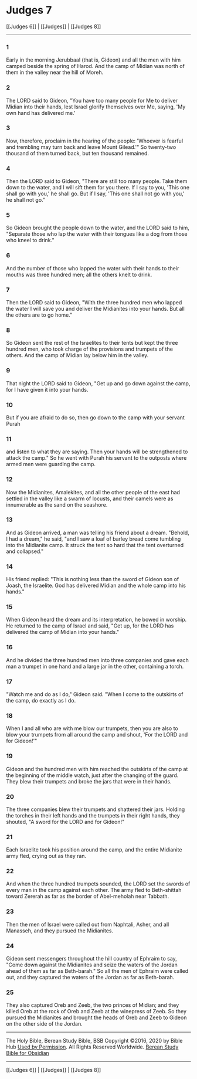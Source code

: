 # Judges 7

[[Judges 6]] | [[Judges]] | [[Judges 8]]

---

### 1
Early in the morning Jerubbaal (that is, Gideon) and all the men with him camped beside the spring of Harod. And the camp of Midian was north of them in the valley near the hill of Moreh.

### 2
The LORD said to Gideon, "You have too many people for Me to deliver Midian into their hands, lest Israel glorify themselves over Me, saying, 'My own hand has delivered me.'

### 3
Now, therefore, proclaim in the hearing of the people: 'Whoever is fearful and trembling may turn back and leave Mount Gilead.'" So twenty-two thousand of them turned back, but ten thousand remained.

### 4
Then the LORD said to Gideon, "There are still too many people. Take them down to the water, and I will sift them for you there. If I say to you, 'This one shall go with you,' he shall go. But if I say, 'This one shall not go with you,' he shall not go."

### 5
So Gideon brought the people down to the water, and the LORD said to him, "Separate those who lap the water with their tongues like a dog from those who kneel to drink."

### 6
And the number of those who lapped the water with their hands to their mouths was three hundred men; all the others knelt to drink.

### 7
Then the LORD said to Gideon, "With the three hundred men who lapped the water I will save you and deliver the Midianites into your hands. But all the others are to go home."

### 8
So Gideon sent the rest of the Israelites to their tents but kept the three hundred men, who took charge of the provisions and trumpets of the others. And the camp of Midian lay below him in the valley.

### 9
That night the LORD said to Gideon, "Get up and go down against the camp, for I have given it into your hands.

### 10
But if you are afraid to do so, then go down to the camp with your servant Purah

### 11
and listen to what they are saying. Then your hands will be strengthened to attack the camp." So he went with Purah his servant to the outposts where armed men were guarding the camp.

### 12
Now the Midianites, Amalekites, and all the other people of the east had settled in the valley like a swarm of locusts, and their camels were as innumerable as the sand on the seashore.

### 13
And as Gideon arrived, a man was telling his friend about a dream. "Behold, I had a dream," he said, "and I saw a loaf of barley bread come tumbling into the Midianite camp. It struck the tent so hard that the tent overturned and collapsed."

### 14
His friend replied: "This is nothing less than the sword of Gideon son of Joash, the Israelite. God has delivered Midian and the whole camp into his hands."

### 15
When Gideon heard the dream and its interpretation, he bowed in worship. He returned to the camp of Israel and said, "Get up, for the LORD has delivered the camp of Midian into your hands."

### 16
And he divided the three hundred men into three companies and gave each man a trumpet in one hand and a large jar in the other, containing a torch.

### 17
"Watch me and do as I do," Gideon said. "When I come to the outskirts of the camp, do exactly as I do.

### 18
When I and all who are with me blow our trumpets, then you are also to blow your trumpets from all around the camp and shout, 'For the LORD and for Gideon!'"

### 19
Gideon and the hundred men with him reached the outskirts of the camp at the beginning of the middle watch, just after the changing of the guard. They blew their trumpets and broke the jars that were in their hands.

### 20
The three companies blew their trumpets and shattered their jars. Holding the torches in their left hands and the trumpets in their right hands, they shouted, "A sword for the LORD and for Gideon!"

### 21
Each Israelite took his position around the camp, and the entire Midianite army fled, crying out as they ran.

### 22
And when the three hundred trumpets sounded, the LORD set the swords of every man in the camp against each other. The army fled to Beth-shittah toward Zererah as far as the border of Abel-meholah near Tabbath.

### 23
Then the men of Israel were called out from Naphtali, Asher, and all Manasseh, and they pursued the Midianites.

### 24
Gideon sent messengers throughout the hill country of Ephraim to say, "Come down against the Midianites and seize the waters of the Jordan ahead of them as far as Beth-barah." So all the men of Ephraim were called out, and they captured the waters of the Jordan as far as Beth-barah.

### 25
They also captured Oreb and Zeeb, the two princes of Midian; and they killed Oreb at the rock of Oreb and Zeeb at the winepress of Zeeb. So they pursued the Midianites and brought the heads of Oreb and Zeeb to Gideon on the other side of the Jordan.

---

The Holy Bible, Berean Study Bible, BSB
Copyright ©2016, 2020 by Bible Hub
[Used by Permission](https://berean.bible/terms.htm). All Rights Reserved Worldwide.
[Berean Study Bible for Obsidian](https://github.com/gapmiss/berean-study-bible-for-obsidian)

---

[[Judges 6]] | [[Judges]] | [[Judges 8]]

